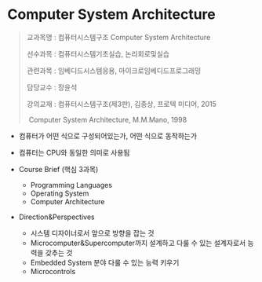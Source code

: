 # Computer System Architecture

> 교과목명 : 컴퓨터시스템구조 Computer System Architecture
>
> 선수과목 : 컴퓨터시스템기초실습, 논리회로및실습
>
> 관련과목 : 임베디드시스템응용, 마이크로임베디드프로그래밍
>
> 담당교수 : 장윤석
>
> 강의교재 : 컴퓨터시스템구조(제3판), 김종상, 프로텍 미디어, 2015
>
> ​				Computer System Architecture, M.M.Mano, 1998
>
> [CSA2021 컴퓨터시스템구조]: https://www.youtube.com/watch?v=BBmQYqyDptQ&amp;list=PLc8fQ-m7b1hCHTT7VH2oo0Ng7Et096dYc&amp;index=1



- 컴퓨터가 어떤 식으로 구성되어있는가, 어떤 식으로 동작하는가
- 컴퓨터는 CPU와 동일한 의미로 사용됨

- Course Brief (핵심 3과목)
  - Programming Languages
  - Operating System
  - Computer Architecture

- Direction&Perspectives

  - 시스템 디자이너로서 앞으로 방향을 잡는 것
  - Microcomputer&Supercomputer까지 설계하고 다룰 수 있는 설계자로서 능력을 갖추는 것
  - Embedded System 분야 다룰 수 있는 능력 키우기
  - Microcontrols

  

  